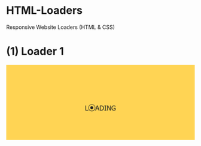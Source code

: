 # HTML-Loaders
Responsive Website Loaders (HTML &amp; CSS)
# (1) Loader 1
![Loader 1](/loader1.png)
